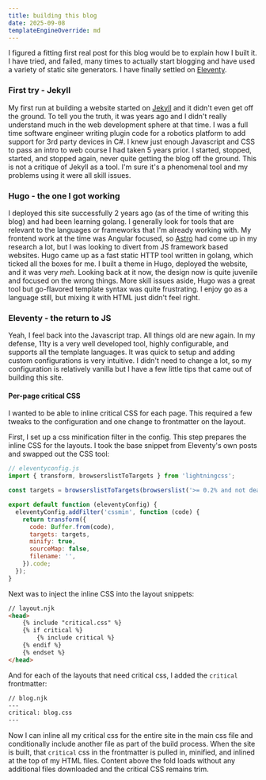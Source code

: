 ```yaml
---
title: building this blog
date: 2025-09-08
templateEngineOverride: md
---
```


I figured a fitting first real post for this blog would be to explain how I built it. I have tried, and failed, many times to actually start blogging and have used a variety of static site generators. I have finally settled on [Eleventy](https://www.11ty.dev/).

### First try - Jekyll

My first run at building a website started on [Jekyll](https://jekyllrb.com/) and it didn't even get off the ground. To tell you the truth, it was years ago and I didn't really understand much in the web development sphere at that time. I was a full time software engineer writing plugin code for a robotics platform to add support for 3rd party devices in C#. I knew just enough Javascript and CSS to pass an intro to web course I had taken 5 years prior. I started, stopped, started, and stopped again, never quite getting the blog off the ground. This is not a critique of Jekyll as a tool. I'm sure it's a phenomenal tool and my problems using it were all skill issues.

### Hugo - the one I got working

I deployed this site successfully 2 years ago (as of the time of writing this blog) and had been learning golang. I generally look for tools that are relevant to the languages or frameworks that I'm already working with. My frontend work at the time was Angular focused, so [Astro](https://astro.build/) had come up in my research a lot, but I was looking to divert from JS framework based websites. Hugo came up as a fast static HTTP tool written in golang, which ticked all the boxes for me. I built a theme in Hugo, deployed the website, and it was very _meh_. Looking back at it now, the design now is quite juvenile and focused on the wrong things. More skill issues aside, Hugo was a great tool but go-flavored template syntax was quite frustrating. I enjoy go as a language still, but mixing it with HTML just didn't feel right.

### Eleventy - the return to JS

Yeah, I feel back into the Javascript trap. All things old are new again. In my defense, 11ty is a very well developed tool, highly configurable, and supports all the template languages. It was quick to setup and adding custom configurations is very intuitive. I didn't need to change a lot, so my configuration is relatively vanilla but I have a few little tips that came out of building this site.

#### Per-page critical CSS

I wanted to be able to inline critical CSS for each page. This required a few tweaks to the configuration and one change to frontmatter on the layout.

First, I set up a css minification filter in the config. This step prepares the inline CSS for the layouts. I took the base snippet from Eleventy's own posts and swapped out the CSS tool:

```js
// eleventyconfig.js
import { transform, browserslistToTargets } from 'lightningcss';

const targets = browserslistToTargets(browserslist('>= 0.2% and not dead'));

export default function (eleventyConfig) {
  eleventyConfig.addFilter('cssmin', function (code) {
    return transform({
      code: Buffer.from(code),
      targets: targets,
      minify: true,
      sourceMap: false,
      filename: '',
    }).code;
  });
}
```

Next was to inject the inline CSS into the layout snippets:

```html
// layout.njk
<head>
    {% include "critical.css" %}
    {% if critical %}
        {% include critical %}
    {% endif %}
    {% endset %}
</head>
```

And for each of the layouts that need critical css, I added the `critical` frontmatter:

```md
// blog.njk
---
critical: blog.css
---
```

Now I can inline all my critical css for the entire site in the main css file and conditionally include another file as part of the build process. When the site is built, that `critical` css in the frontmatter is pulled in, minified, and inlined at the top of my HTML files. Content above the fold loads without any additional files downloaded and the critical CSS remains trim.
